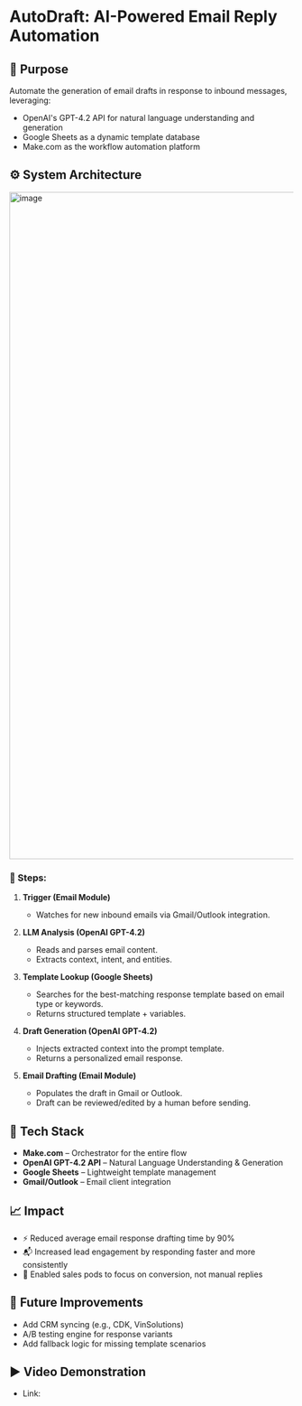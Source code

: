 # AutoDraft: AI-Powered Email Reply Automation

## 🧠 Purpose
Automate the generation of email drafts in response to inbound messages, leveraging:
- OpenAI's GPT-4.2 API for natural language understanding and generation
- Google Sheets as a dynamic template database
- Make.com as the workflow automation platform

## ⚙️ System Architecture
<img width="1182" alt="image" src="https://github.com/user-attachments/assets/c15153bb-a5f0-4db4-a54a-9bdd45ab0087" />

### 🔄 Steps:

1. **Trigger (Email Module)**
   - Watches for new inbound emails via Gmail/Outlook integration.

2. **LLM Analysis (OpenAI GPT-4.2)**
   - Reads and parses email content.
   - Extracts context, intent, and entities.

3. **Template Lookup (Google Sheets)**
   - Searches for the best-matching response template based on email type or keywords.
   - Returns structured template + variables.

4. **Draft Generation (OpenAI GPT-4.2)**
   - Injects extracted context into the prompt template.
   - Returns a personalized email response.

5. **Email Drafting (Email Module)**
   - Populates the draft in Gmail or Outlook.
   - Draft can be reviewed/edited by a human before sending.
  
## 🧰 Tech Stack
- **Make.com** – Orchestrator for the entire flow
- **OpenAI GPT-4.2 API** – Natural Language Understanding & Generation
- **Google Sheets** – Lightweight template management
- **Gmail/Outlook** – Email client integration

## 📈 Impact
- ⚡ Reduced average email response drafting time by 90%
- 📬 Increased lead engagement by responding faster and more consistently
- 🔄 Enabled sales pods to focus on conversion, not manual replies

## 🧩 Future Improvements
- Add CRM syncing (e.g., CDK, VinSolutions)
- A/B testing engine for response variants
- Add fallback logic for missing template scenarios

## ▶️ Video Demonstration 
- Link: 
